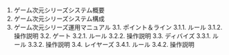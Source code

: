 1. ゲーム次元シリーズシステム概要
2. ゲーム次元シリーズシステム構成
3. ゲーム次元シリーズ運用マニュアル
3.1. ポイント＆ライン
3.1.1. ルール
3.1.2. 操作説明
3.2. ゲート
3.2.1. ルール
3.2.2. 操作説明
3.3. ディバイズ
3.3.1. ルール
3.3.2. 操作説明
3.4. レイヤーズ
3.4.1. ルール
3.4.2. 操作説明
